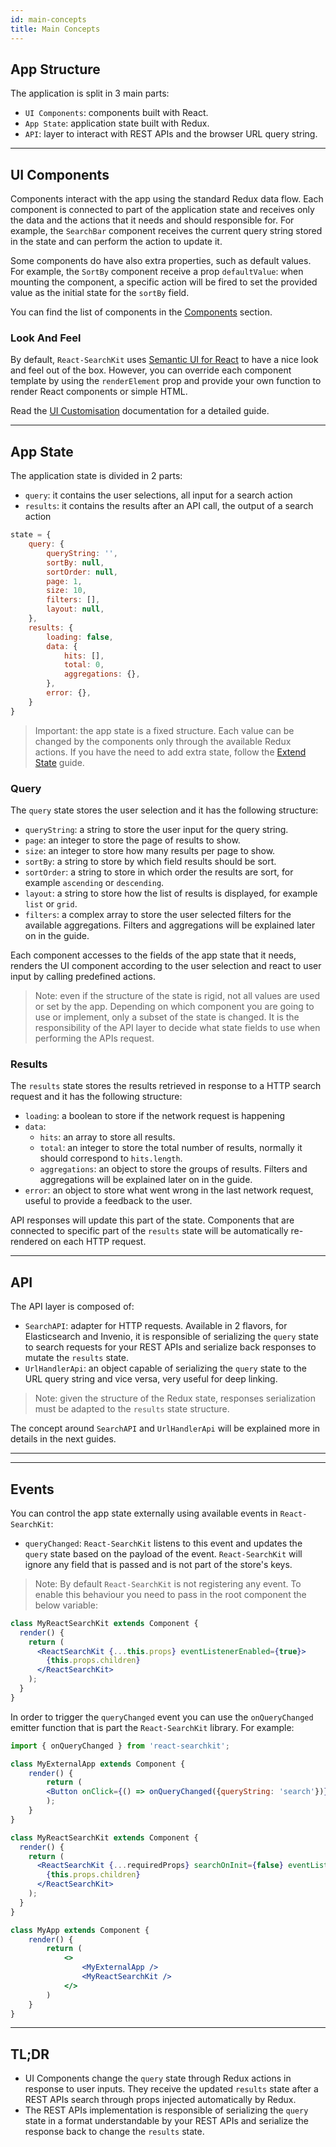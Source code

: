 ```yaml
---
id: main-concepts
title: Main Concepts
---
```


## App Structure

The application is split in 3 main parts:

* `UI Components`: components built with React.
* `App State`: application state built with Redux.
* `API`: layer to interact with REST APIs and the browser URL query string.

---

## UI Components

Components interact with the app using the standard Redux data flow. Each component is connected to part of the application state and receives only the data and the actions that it needs and should responsible for.
For example, the `SearchBar` component receives the current query string stored in the state and can perform the action to update it.

Some components do have also extra properties, such as default values. For example, the `SortBy` component receive a prop `defaultValue`: when mounting the component, a specific action will be fired to set the provided value as the initial state for the `sortBy` field.

You can find the list of components in the [Components](components/react_search_kit.md) section.

### Look And Feel

By default, `React-SearchKit` uses [Semantic UI for React](https://react.semantic-ui.com/) to have a nice look and feel out of the box. However, you can override each component template by using the `renderElement` prop and provide your own function to render React components or simple HTML.

Read the [UI Customisation](ui_customisation.md) documentation for a detailed guide.

---

## App State

The application state is divided in 2 parts:

* `query`: it contains the user selections, all input for a search action
* `results`: it contains the results after an API call, the output of a search action

```js
state = {
    query: {
        queryString: '',
        sortBy: null,
        sortOrder: null,
        page: 1,
        size: 10,
        filters: [],
        layout: null,
    },
    results: {
        loading: false,
        data: {
            hits: [],
            total: 0,
            aggregations: {},
        },
        error: {},
    }
}
```

> Important: the app state is a fixed structure. Each value can be changed by the components only through the available Redux actions. If you have the need to add extra state, follow the [Extend State](extend_state.md) guide.

### Query

The `query` state stores the user selection and it has the following structure:

* `queryString`: a string to store the user input for the query string.
* `page`: an integer to store the page of results to show.
* `size`: an integer to store how many results per page to show.
* `sortBy`: a string to store by which field results should be sort.
* `sortOrder`: a string to store in which order the results are sort, for example `ascending` or `descending`.
* `layout`: a string to store how the list of results is displayed, for example `list` or `grid`.
* `filters`: a complex array to store the user selected filters for the available aggregations. Filters and aggregations will be explained later on in the guide.

Each component accesses to the fields of the app state that it needs, renders the UI component according to the user selection and react to user input by calling predefined actions.

> Note: even if the structure of the state is rigid, not all values are used or set by the app. Depending on which component you are going to use or implement, only a subset of the state is changed. It is the responsibility of the API layer to decide what state fields to use when performing the APIs request.

### Results

The `results` state stores the results retrieved in response to a HTTP search request and it has the following structure:

* `loading`: a boolean to store if the network request is happening
* `data`:
    * `hits`: an array to store all results.
    * `total`: an integer to store the total number of results, normally it should correspond to `hits.length`.
    * `aggregations`: an object to store the groups of results. Filters and aggregations will be explained later on in the guide.
* `error`: an object to store what went wrong in the last network request, useful to provide a feedback to the user.

API responses will update this part of the state. Components that are connected to specific part of the `results` state will be automatically re-rendered on each HTTP request.

---

## API

The API layer is composed of:

* `SearchAPI`: adapter for HTTP requests. Available in 2 flavors, for Elasticsearch and Invenio, it is responsible of serializing the `query` state to search requests for your REST APIs and serialize back responses to mutate the `results` state.
* `UrlHandlerApi`: an object capable of serializing the `query` state to the URL query string and vice versa, very useful for deep linking.

> Note: given the structure of the Redux state, responses serialization must be adapted to the `results` state structure.

The concept around `SearchAPI` and `UrlHandlerApi` will be explained more in details in the next guides.

---

---

## Events

You can control the app state externally using available events in `React-SearchKit`:

* `queryChanged`: `React-SearchKit` listens to this event and updates the `query` state based on the payload of the event. `React-SearchKit` will ignore any field that is passed and is not part of the store's keys.

> Note: By default `React-SearchKit` is not registering any event. To enable this behaviour you need to pass in the root component the below variable:

```jsx
class MyReactSearchKit extends Component {
  render() {
    return (
      <ReactSearchKit {...this.props} eventListenerEnabled={true}>
        {this.props.children}
      </ReactSearchKit>
    );
  }
}
```

In order to trigger the `queryChanged` event you can use the `onQueryChanged` emitter function that is part the `React-SearchKit` library. For example:


```jsx
import { onQueryChanged } from 'react-searchkit';

class MyExternalApp extends Component {
    render() {
        return (
        <Button onClick={() => onQueryChanged({queryString: 'search'})}>Trigger Search</Button>
        );
    }
}

class MyReactSearchKit extends Component {
  render() {
    return (
      <ReactSearchKit {...requiredProps} searchOnInit={false} eventListenerEnabled={true}>
        {this.props.children}
      </ReactSearchKit>
    );
  }
}

class MyApp extends Component {
    render() {
        return (
            <>
                <MyExternalApp />
                <MyReactSearchKit />
            </>
        )
    }
}
```

---

## TL;DR

* UI Components change the `query` state through Redux actions in response to user inputs. They receive the updated `results` state after a REST APIs search through props injected automatically by Redux.
* The REST APIs implementation is responsible of serializing the `query` state in a format understandable by your REST APIs and serialize the response back to change the `results` state.
